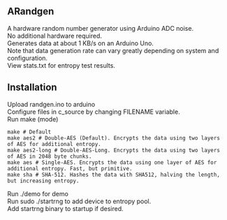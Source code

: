 ## ARandgen  
A hardware random number generator using Arduino ADC noise.  
No additional hardware required.  
Generates data at about 1 KB/s on an Arduino Uno.  
Note that data generation rate can vary greatly depending on system and configuration.  
View stats.txt for entropy test results.  

## Installation
Upload randgen.ino to arduino  
Configure files in c_source by changing FILENAME variable.  
Run make (mode)  
```
make # Default  
make aes2 # Double-AES (Default). Encrypts the data using two layers of AES for additional entropy.  
make aes2-long # Double-AES-Long. Encrypts the data using two layers of AES in 2048 byte chunks.  
make aes # Single-AES. Encrypts the data using one layer of AES for additional entropy. Fast, but primitive.  
make sha # SHA-512. Hashes the data with SHA512, halving the length, but increasing entropy.  
```
Run ./demo for demo  
Run sudo ./startrng to add device to entropy pool.  
Add startrng binary to startup if desired.  
